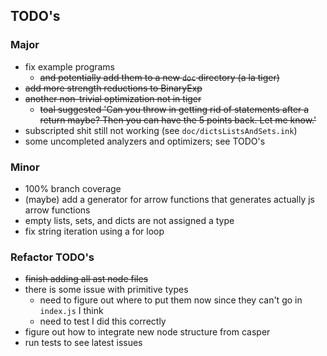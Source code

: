 ## TODO's

### Major

- fix example programs 
    - ~~and potentially add them to a new `doc` directory (a la tiger)~~
- ~~add more strength reductions to BinaryExp~~
- ~~another non-trivial optimization not in tiger~~
    - ~~toal suggested 'Can you throw in getting rid of statements after a return maybe? Then you can have the 5 points back. Let me know.'~~
- subscripted shit still not working (see `doc/dictsListsAndSets.ink`)
- some uncompleted analyzers and optimizers; see TODO's

### Minor

- 100% branch coverage
- (maybe) add a generator for arrow functions that generates actually js arrow functions
- empty lists, sets, and dicts are not assigned a type
- fix string iteration using a for loop


### Refactor TODO's

- ~~finish adding all ast node files~~
- there is some issue with primitive types
    - need to figure out where to put them now since they can't go in `index.js` I think
    - need to test I did this correctly
- figure out how to integrate new node structure from casper
- run tests to see latest issues
